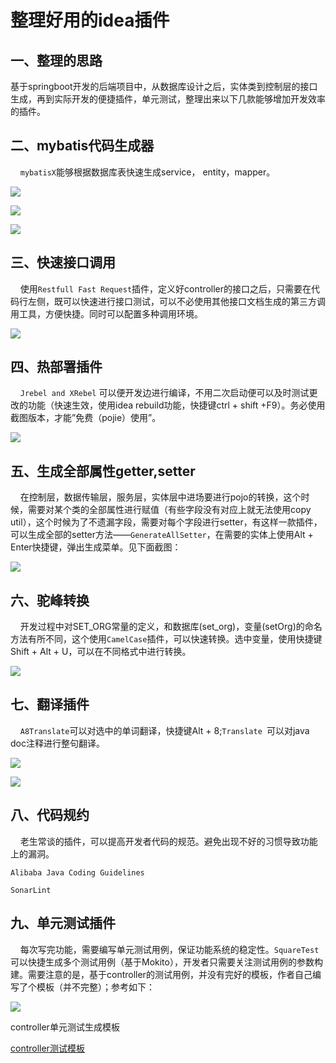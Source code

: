 # 整理好用的idea插件

## 一、整理的思路

  基于springboot开发的后端项目中，从数据库设计之后，实体类到控制层的接口生成，再到实际开发的便捷插件，单元测试，整理出来以下几款能够增加开发效率的插件。

## 二、mybatis代码生成器

    `mybatisX`能够根据数据库表快速生成service， entity，mapper。

![](C:\Users\Xpeng\AppData\Roaming\marktext\images\2023-02-11-22-48-49-image.png)

![](C:\Users\Xpeng\AppData\Roaming\marktext\images\2023-02-11-22-49-08-image.png)

![](C:\Users\Xpeng\AppData\Roaming\marktext\images\2023-02-11-22-49-39-image.png)

## 三、快速接口调用

    使用`Restfull Fast Request`插件，定义好controller的接口之后，只需要在代码行左侧，既可以快速进行接口测试，可以不必使用其他接口文档生成的第三方调用工具，方便快捷。同时可以配置多种调用环境。

![](C:\Users\Xpeng\AppData\Roaming\marktext\images\2023-02-11-22-55-05-image.png)

## 四、热部署插件

    `Jrebel and XRebel` 可以便开发边进行编译，不用二次启动便可以及时测试更改的功能（快速生效，使用idea rebuild功能，快捷键ctrl + shift +F9）。务必使用截图版本，才能”免费（pojie）使用”。

![](C:\Users\Xpeng\AppData\Roaming\marktext\images\2023-02-11-22-58-13-image.png)

## 五、生成全部属性getter,setter

    在控制层，数据传输层，服务层，实体层中进场要进行pojo的转换，这个时候，需要对某个类的全部属性进行赋值（有些字段没有对应上就无法使用copy util），这个时候为了不遗漏字段，需要对每个字段进行setter，有这样一款插件，可以生成全部的setter方法——`GenerateAllSetter`，在需要的实体上使用Alt + Enter快捷键，弹出生成菜单。见下面截图：

![](C:\Users\Xpeng\AppData\Roaming\marktext\images\2023-02-11-23-04-47-image.png)

## 六、驼峰转换

    开发过程中对SET_ORG常量的定义，和数据库(set_org)，变量(setOrg)的命名方法有所不同，这个使用`CamelCase`插件，可以快速转换。选中变量，使用快捷键Shift + Alt + U，可以在不同格式中进行转换。

![](C:\Users\Xpeng\AppData\Roaming\marktext\images\2023-02-11-23-08-34-image.png)

## 七、翻译插件

    `A8Translate`可以对选中的单词翻译，快捷键Alt + 8;`Translate `可以对java doc注释进行整句翻译。

![](C:\Users\Xpeng\AppData\Roaming\marktext\images\2023-02-11-23-17-00-image.png)

![](C:\Users\Xpeng\AppData\Roaming\marktext\images\2023-02-11-23-15-35-image.png)

## 八、代码规约

    老生常谈的插件，可以提高开发者代码的规范。避免出现不好的习惯导致功能上的漏洞。

`Alibaba Java Coding Guidelines`

`SonarLint`

## 九、单元测试插件

    每次写完功能，需要编写单元测试用例，保证功能系统的稳定性。`SquareTest`可以快捷生成多个测试用例（基于Mokito），开发者只需要关注测试用例的参数构建。需要注意的是，基于controller的测试用例，并没有完好的模板，作者自己编写了个模板（并不完整）；参考如下：

![](C:\Users\Xpeng\AppData\Roaming\marktext\images\2023-02-11-23-23-17-image.png)

controller单元测试生成模板

[controller测试模板](整理好用的idea插件.md)
